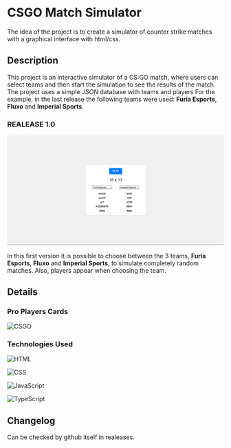 # CSGO Match Simulator
The idea of ​​the project is to create a simulator of counter strike matches with a graphical interface with html/css.

## Description
This project is an interactive simulator of a CS:GO match, where users can select teams and then start the simulation to see the results of the match. The project uses a simple *JSON* database with teams and players For the example, in the last release the following teams were used: **Furia Esports**, **Fluxo** and **Imperial Sports**.

### REALEASE 1.0

![PRINT](/assets/print1.png)

In this first version it is possible to choose between the 3 teams, **Furia Esports**, **Fluxo** and **Imperial Sports**, to simulate  completely random matches. Also, players appear when choosing the team.

## Details

### Pro Players Cards

![CSGO](https://img.shields.io/badge/Counter_Strike-000000?style=for-the-badge&logo=counter-strike&logoColor=white)

### Technologies Used

![HTML](https://img.shields.io/badge/html5-%23E34F26.svg?style=for-the-badge&logo=html5&logoColor=white)

![CSS](https://img.shields.io/badge/css3-%231572B6.svg?style=for-the-badge&logo=css3&logoColor=white)

![JavaScript](https://img.shields.io/badge/javascript-%23323330.svg?style=for-the-badge&logo=javascript&logoColor=%23F7DF1E)

![TypeScript](https://img.shields.io/badge/typescript-%231572B6.svg?style=for-the-badge&logo=typescript&logoColor=white)

## Changelog
Can be checked by github itself in realeases.